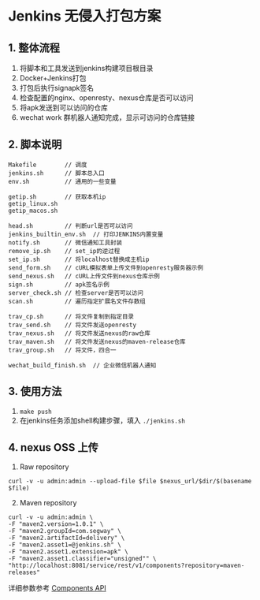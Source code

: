 # Jenkins 无侵入打包方案

## 1. 整体流程
1. 将脚本和工具发送到jenkins构建项目根目录
2. Docker+Jenkins打包
3. 打包后执行signapk签名
4. 检查配置的nginx、openresty、nexus仓库是否可以访问
5. 将apk发送到可以访问的仓库
6. wechat work 群机器人通知完成，显示可访问的仓库链接


## 2. 脚本说明
```shell
Makefile        // 调度
jenkins.sh      // 脚本总入口
env.sh          // 通用的一些变量

getip.sh        // 获取本机ip
getip_linux.sh
getip_macos.sh

head.sh         // 判断url是否可以访问
jenkins_builtin_env.sh  // 打印JENKINS内置变量
notify.sh       // 微信通知工具封装
remove_ip.sh    // set_ip的逆过程
set_ip.sh       // 将localhost替换成主机ip
send_form.sh    // cURL模拟表单上传文件到openresty服务器示例
send_nexus.sh   // cURL上传文件到nexus仓库示例
sign.sh         // apk签名示例
server_check.sh // 检查server是否可以访问
scan.sh         // 遍历指定扩展名文件存数组

trav_cp.sh      // 将文件复制到指定目录
trav_send.sh    // 将文件发送openresty
trav_nexus.sh   // 将文件发送nexus的raw仓库
trav_maven.sh   // 将文件发送nexus的maven-release仓库
trav_group.sh   // 将文件，四合一

wechat_build_finish.sh  // 企业微信机器人通知
```

## 3. 使用方法

1. `make push`
2. 在jenkins任务添加shell构建步骤，填入
`./jenkins.sh`


## 4. nexus OSS 上传

1. Raw repository

`curl -v -u admin:admin --upload-file $file $nexus_url/$dir/$(basename $file)`

2. Maven repository

```shell
curl -v -u admin:admin \
-F "maven2.version=1.0.1" \
-F "maven2.groupId=com.segway" \
-F "maven2.artifactId=delivery" \ 
-F "maven2.asset1=@jenkins.sh" \
-F "maven2.asset1.extension=apk" \
-F "maven2.asset1.classifier="unsigned"" \
"http://localhost:8081/service/rest/v1/components?repository=maven-releases"
```

详细参数参考
[Components API](https://help.sonatype.com/repomanager3/rest-and-integration-api/components-api?_ga=2.252588809.1278989473.1586491809-667887869.1586017412#ComponentsAPI-Raw)
